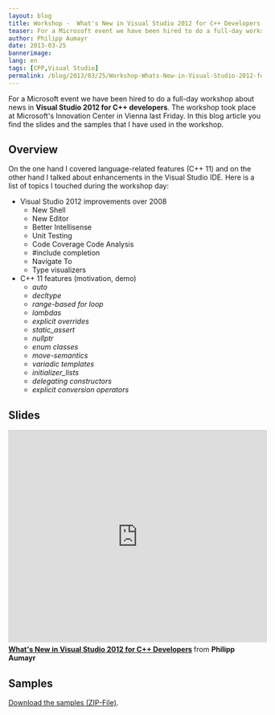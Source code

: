 ```yaml
---
layout: blog
title: Workshop -  What's New in Visual Studio 2012 for C++ Developers
teaser: For a Microsoft event we have been hired to do a full-day workshop about news in Visual Studio 2012 for C++ developers. The workshop took place at Microsoft's Innovation Center in Vienna last Friday. In this blog article you find the slides and the samples that I have used in the workshop
author: Philipp Aumayr
date: 2013-03-25
bannerimage: 
lang: en
tags: [CPP,Visual Studio]
permalink: /blog/2013/03/25/Workshop-Whats-New-in-Visual-Studio-2012-for-C-Developers
---
```


<p>For a Microsoft event we have been hired to do a full-day workshop about news in <strong>Visual Studio 2012 for C++ developers</strong>. The workshop took place at Microsoft's Innovation Center in Vienna last Friday. In this blog article you find the slides and the samples that I have used in the workshop.</p><h2>Overview</h2><p>On the one hand I covered language-related features (C++ 11) and on the other hand I talked about enhancements in the Visual Studio IDE. Here is a list of topics I touched during the workshop day:</p><ul>
  <li>Visual Studio 2012 improvements over 2008

<ul><li>New Shell</li><li>New Editor </li><li>Better Intellisense </li><li>Unit Testing </li><li>Code Coverage Code Analysis </li><li>#include completion </li><li>Navigate To </li><li>Type visualizers</li></ul></li>
  <li>C++ 11 features (motivation, demo)

<ul><li><em>auto</em></li><li><em>decltype</em></li><li><em>range-based for loop</em></li><li><em>lambdas</em></li><li><em>explicit overrides</em></li><li><em>static_assert</em></li><li><em>nullptr</em></li><li><em>enum classes</em></li><li><em>move-semantics</em></li><li><em>variadic templates</em></li><li><em>initializer_lists</em></li><li><em>delegating constructors</em></li><li><em>explicit conversion operators</em></li></ul></li>
</ul><h2>Slides</h2><iframe src="http://de.slideshare.net/slideshow/embed_code/17667739?rel=0" width="512" height="421" frameborder="0" marginwidth="0" marginheight="0" scrolling="no" style="border:1px solid #CCC;border-width:1px 1px 0;margin-bottom:5px" allowfullscreen="allowfullscreen" webkitallowfullscreen="webkitallowfullscreen" mozallowfullscreen="mozallowfullscreen"></iframe><div style="margin-bottom:5px" data-mce-style="margin-bottom: 5px;">
  <strong>
    <a href="http://de.slideshare.net/rstropek/vcpp2012-full-styled" title="What's New in Visual Studio 2012 for C++ Developers" target="_blank">What's New in Visual Studio 2012 for C++ Developers</a>
  </strong> from <strong>Philipp Aumayr</strong></div><h2>Samples</h2><p>
  <a href="{{site.baseurl}}/content/images/blog/2013/03/VC2012.zip" title="Samples for C++ workshop" target="_blank">Download the samples (ZIP-File)</a>.</p>